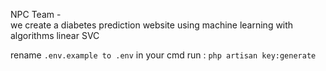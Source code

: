 NPC Team -   
we create a diabetes prediction website using machine learning with algorithms linear SVC

rename 
``` .env.example to .env ```
in your cmd run : 
``` php artisan key:generate ```
